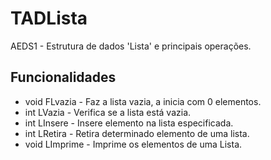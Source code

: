 # TADLista
AEDS1 -  Estrutura de dados 'Lista' e principais operações.

## Funcionalidades
* void FLvazia - Faz a lista vazia, a inicia com 0 elementos.
* int LVazia - Verifica se a lista está vazia.
* int LInsere - Insere elemento na lista especificada.
* int LRetira - Retira determinado elemento de uma lista.
* void LImprime - Imprime os elementos de uma Lista.
